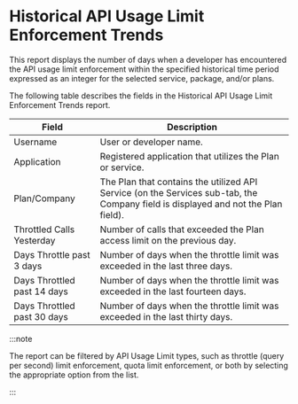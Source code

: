 ﻿---
sidebar_position: 3
---

# Historical API Usage Limit Enforcement Trends

<head>
  <meta name="guidename" content="API Management"/>
  <meta name="context" content="GUID-dd9746dd-19c0-43d6-9412-24fe6574edbc"/>
</head>


This report displays the number of days when a developer has encountered the API usage limit enforcement within the specified historical time period expressed as an integer for the selected service, package, and/or plans. 

The following table describes the fields in the Historical API Usage Limit Enforcement Trends report. 

|**Field** |**Description** |
| --- | ---- |
|Username|User or developer name. |
|Application|Registered application that utilizes the Plan or service. |
|Plan/Company|The Plan that contains the utilized API Service (on the Services sub-tab, the Company field is displayed and not the Plan field). |
|Throttled Calls Yesterday|Number of calls that exceeded the Plan access limit on the previous day. |
|Days Throttle past 3 days|Number of days when the throttle limit was exceeded in the last three days. |
|Days Throttled past 14 days|Number of days when the throttle limit was exceeded in the last fourteen days. |
|Days Throttled past 30 days|Number of days when the throttle limit was exceeded in the last thirty days. |

:::note

The report can be filtered by API Usage Limit types, such as throttle (query per second) limit enforcement, quota limit enforcement, or both by selecting the appropriate option from the list. 

:::

